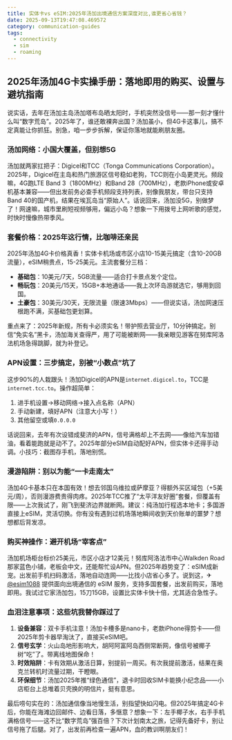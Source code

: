 ```yaml
---
title: 实体卡vs eSIM:2025年汤加出境通信方案深度对比,谁更省心省钱？
date: 2025-09-13T19:47:08.469572
category: communication-guides
tags:
  - connectivity
  - sim
  - roaming
---
```


## 2025年汤加4G卡实操手册：落地即用的购买、设置与避坑指南

说实话，去年在汤加主岛汤加塔布岛晒太阳时，手机突然没信号——那一刻才懂什么叫“数字荒岛”。2025年了，谁还敢裸奔出国？汤加虽小，但4G卡这事儿，搞不定真能让你抓狂。别急，咱一步步拆解，保证你落地就能刷朋友圈。

### 汤加网络：小国大覆盖，但别想5G
汤加就两家扛把子：Digicel和TCC（Tonga Communications Corporation）。2025年，Digicel在主岛和热门旅游区信号稳如老狗，TCC则在小岛更灵光。频段嘛，4G跑LTE Band 3（1800MHz）和Band 28（700MHz），老款iPhone或安卓机基本兼容——但出发前务必查手机频段支持列表，别像我朋友，带台只支持Band 40的国产机，结果在埃瓦岛当“原始人”。话说回来，汤加没5G，别做梦了！网速嘛，城市里刷短视频够用，偏远小岛？想象一下用拨号上网听歌的感觉，时快时慢像热带季风。

### 套餐价格：2025年这行情，比咖啡还亲民
2025年汤加4G卡价格真香！实体卡机场或市区小店10-15美元搞定（含10-20GB流量），eSIM稍贵点，15-25美元。主流套餐分三档：
- **基础包**：10美元/7天，5GB流量——适合打卡景点发个定位。
- **畅玩包**：20美元/15天，15GB+本地通话——我上次环岛游就选它，够用到回国。
- **土豪包**：30美元/30天，无限流量（限速3Mbps）——但说实话，汤加网速压根跑不满，买基础包更划算。

重点来了：2025年新规，所有卡必须实名！带护照去营业厅，10分钟搞定。别信“免实名”黑卡，汤加海关查得严，用了可能被断网——我亲眼见游客在努库阿洛法机场急得跳脚，就为补登记。

### APN设置：三步搞定，别被“小数点”坑了
这步90%的人栽跟头！汤加Digicel的APN是`internet.digicel.to`，TCC是`internet.tcc.to`。操作超简单：
1. 进手机设置→移动网络→接入点名称（APN）
2. 手动新建，填好APN（注意大小写！）
3. 其他留空或填`0.0.0.0`

话说回来，去年有次设错成斐济的APN，信号满格却上不去网——像给汽车加错油，看着能跑就是动不了。2025年部分eSIM自动配好APN，但实体卡还得手动调。小技巧：截图存手机，落地别慌。

### 漫游陷阱：别以为能“一卡走南太”
汤加4G卡基本只在本国有效！想去邻国乌维拉或萨摩亚？得额外买区域包（+5美元/周），否则漫游费贵得肉疼。2025年TCC推了“太平洋友好圈”套餐，但覆盖有限——上次我试了，刚飞到斐济边界就断网。建议：纯汤加行程选本地卡；多国游直接上eSIM，灵活切换。你有没有遇到过机场落地瞬间收到天价账单的噩梦？想想都后背发凉。

### 购买神操作：避开机场“宰客点”
汤加机场柜台标价25美元，市区小店才12美元！努库阿洛法市中心Walkden Road那家蓝色小铺，老板会中文，还能帮忙设APN。但2025年趋势变了：eSIM成新宠。出发前手机扫码激活，落地自动连网——比找小店省心多了。说到这，✈ [@esim1088](https://t.me/s/esim1088) 提供面向出境通信的 eSIM 服务，支持多国套餐，出发前购买，落地即用。我试过它家汤加包，15刀15GB，设置比实体卡快十倍，尤其适合急性子。

### 血泪注意事项：这些坑我替你踩过了
1. **设备兼容**：双卡手机注意！汤加卡槽多是nano卡，老款iPhone得剪卡——但2025年剪卡器早淘汰了，直接买eSIM吧。  
2. **信号玄学**：火山岛地形影响大，胡阿阿富阿岛西侧常断网，像信号被椰子树“吃”了。带离线地图保命！  
3. **时效陷阱**：卡有效期从激活日算，别提前一周买。有次我提前激活，结果在奥克兰转机时流量过期，干瞪眼。  
4. **环保细节**：汤加2025年推“绿色通信”，退卡时回收SIM卡能换小纪念品——小店柜台上总堆着贝壳换的明信片，挺有意思。

最后唠句实在的：汤加通信像当地慢生活，别指望快如闪电。但2025年搞定4G卡后，你能在海滩边回邮件、边看日落，多惬意？想象一下：左手椰子水，右手手机满格信号——这不比“数字荒岛”强百倍？下次计划南太之旅，记得先备好卡，别让信号拖了后腿。对了，出发前再检查一遍APN，血的教训啊朋友们！